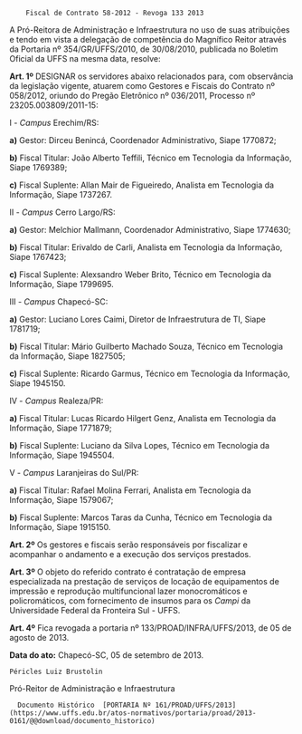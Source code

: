         Fiscal de Contrato 58-2012 - Revoga 133 2013  

A Pró-Reitora de Administração e Infraestrutura no uso de suas atribuições e tendo em vista a delegação de competência do Magnífico Reitor através da Portaria nº 354/GR/UFFS/2010, de 30/08/2010, publicada no Boletim Oficial da UFFS na mesma data, resolve:

 **Art. 1º** DESIGNAR os servidores abaixo relacionados para, com observância da legislação vigente, atuarem como Gestores e Fiscais do Contrato nº 058/2012, oriundo do Pregão Eletrônico nº 036/2011, Processo nº 23205.003809/2011-15:

 I - *Campus* Erechim/RS:

 **a)** Gestor: Dirceu Benincá, Coordenador Administrativo, Siape 1770872;

 **b)** Fiscal Titular: João Alberto Teffili, Técnico em Tecnologia da Informação, Siape 1769389;

 **c)** Fiscal Suplente: Allan Mair de Figueiredo, Analista em Tecnologia da Informação, Siape 1737267.

 II - *Campus* Cerro Largo/RS:

 **a)** Gestor: Melchior Mallmann, Coordenador Administrativo, Siape 1774630;

 **b)** Fiscal Titular: Erivaldo de Carli, Analista em Tecnologia da Informação, Siape 1767423;

 **c)** Fiscal Suplente: Alexsandro Weber Brito, Técnico em Tecnologia da Informação, Siape 1799695.

 III - *Campus* Chapecó-SC:

 **a)** Gestor: Luciano Lores Caimi, Diretor de Infraestrutura de TI, Siape 1781719;

 **b)** Fiscal Titular: Mário Guilberto Machado Souza, Técnico em Tecnologia da Informação, Siape 1827505;

 **c)** Fiscal Suplente: Ricardo Garmus, Técnico em Tecnologia da Informação, Siape 1945150.

 IV - *Campus* Realeza/PR:

 **a)** Fiscal Titular: Lucas Ricardo Hilgert Genz, Analista em Tecnologia da Informação, Siape 1771879;

 **b)** Fiscal Suplente: Luciano da Silva Lopes, Técnico em Tecnologia da Informação, Siape 1945504.

 V - *Campus* Laranjeiras do Sul/PR:

 **a)** Fiscal Titular: Rafael Molina Ferrari, Analista em Tecnologia da Informação, Siape 1579067;

 **b)** Fiscal Suplente: Marcos Taras da Cunha, Técnico em Tecnologia da Informação, Siape 1915150.

 **Art. 2º** Os gestores e fiscais serão responsáveis por fiscalizar e acompanhar o andamento e a execução dos serviços prestados.

 **Art. 3º** O objeto do referido contrato é contratação de empresa especializada na prestação de serviços de locação de equipamentos de impressão e reprodução multifuncional lazer monocromáticos e policromáticos, com fornecimento de insumos para os *Campi* da Universidade Federal da Fronteira Sul - UFFS.

 **Art. 4º** Fica revogada a portaria nº 133/PROAD/INFRA/UFFS/2013, de 05 de agosto de 2013.

  

   **Data do ato:** Chapecó-SC, 05 de setembro de 2013.   
 

    Péricles Luiz Brustolin   
 Pró-Reitor de Administração e Infraestrutura 

      Documento Histórico  [PORTARIA Nº 161/PROAD/UFFS/2013](https://www.uffs.edu.br/atos-normativos/portaria/proad/2013-0161/@@download/documento_historico)     
      